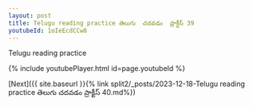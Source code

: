 ```yaml
---
layout: post
title: Telugu reading practice తెలుగు  చదవడం  ప్రాక్టీస్ 39
youtubeId: 1oIeEcdCCw8
---
```

 
 
Telugu reading practice
 
 
 
 
 


{% include youtubePlayer.html id=page.youtubeId %}
 
[Next]({{ site.baseurl }}{% link  split2/_posts/2023-12-18-Telugu reading practice తెలుగు  చదవడం  ప్రాక్టీస్ 40.md%})
 
